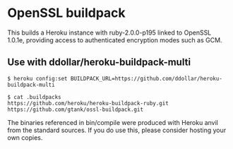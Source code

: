 # OpenSSL buildpack

This builds a Heroku instance with ruby-2.0.0-p195 linked to OpenSSL 1.0.1e,
providing access to authenticated encryption modes such as GCM.

## Use with ddollar/heroku-buildpack-multi
 
    $ heroku config:set BUILDPACK_URL=https://github.com/ddollar/heroku-buildpack-multi

    $ cat .buildpacks
    https://github.com/heroku/heroku-buildpack-ruby.git
    https://github.com/gtank/ossl-buildpack.git


The binaries referenced in bin/compile were produced with Heroku anvil from the
standard sources. If you do use this, please consider hosting your own copies.
